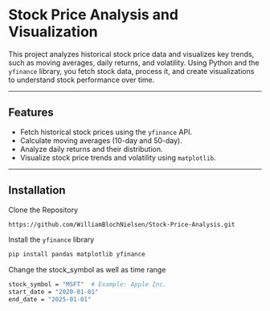 # Stock Price Analysis and Visualization

This project analyzes historical stock price data and visualizes key trends, such as moving averages, daily returns, and volatility. Using Python and the `yfinance` library, you fetch stock data, process it, and create visualizations to understand stock performance over time.

---

## Features

- Fetch historical stock prices using the `yfinance` API.
- Calculate moving averages (10-day and 50-day).
- Analyze daily returns and their distribution.
- Visualize stock price trends and volatility using `matplotlib`.

---

## Installation

Clone the Repository
```bash
https://github.com/WilliamBlochNielsen/Stock-Price-Analysis.git
```
Install the `yfinance` library
```bash
pip install pandas matplotlib yfinance
```
Change the stock_symbol as well as time range
```bash
stock_symbol = "MSFT"  # Example: Apple Inc.
start_date = "2020-01-01"
end_date = "2025-01-01"
```

